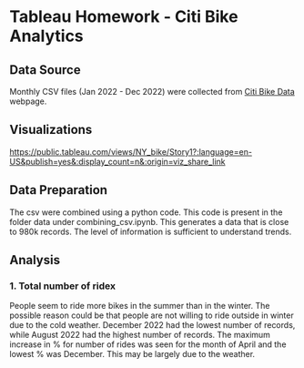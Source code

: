 # Tableau Homework - Citi Bike Analytics

## Data Source
Monthly CSV files (Jan 2022 - Dec 2022) were collected from [Citi Bike Data](https://www.citibikenyc.com/system-data) webpage.

## Visualizations
https://public.tableau.com/views/NY_bike/Story1?:language=en-US&publish=yes&:display_count=n&:origin=viz_share_link

## Data Preparation
The csv were combined using a python code. This code is present in the folder data under combining_csv.ipynb. This generates a data that is close to 980k records. The level of information is sufficient to understand trends.

## Analysis
### 1. Total number of ridex
People seem to ride more bikes in the summer than in the winter. The possible reason could be that people are not willing to ride outside in winter due to the cold weather.
December 2022 had the lowest number of records, while August 2022 had the highest number of records.
The maximum increase in % for number of rides was seen for the month of April and the lowest % was December. This may be largely due to the weather.
